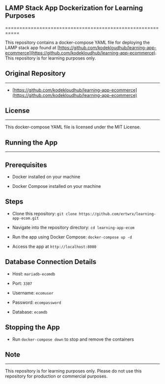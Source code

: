 
## LAMP Stack App Dockerization for Learning Purposes

===========================================================

This repository contains a docker-compose YAML file for deploying the LAMP stack app found at [https://github.com/kodekloudhub/learning-app-ecommerce](https://github.com/kodekloudhub/learning-app-ecommerce). This repository is for learning purposes only.

## Original Repository

------------------------

-   [https://github.com/kodekloudhub/learning-app-ecommerce](https://github.com/kodekloudhub/learning-app-ecommerce)
    

## License

-------

This docker-compose YAML file is licensed under the MIT License.

## Running the App

-------------------

## Prerequisites

-   Docker installed on your machine
    

-   Docker Compose installed on your machine
    

## Steps

-   Clone this repository: `git clone https://github.com/ertwrx/learning-app-ecom.git`
    

-   Navigate into the repository directory: `cd learning-app-ecom`
    

-   Run the app using Docker Compose: `docker-compose up -d`
    

-   Access the app at `http://localhost:8080`
    

## Database Connection Details

-   Host: `mariadb-ecomdb`
    

-   Port: `3307`
    

-   Username: `ecomuser`
    

-   Password: `ecompassword`
    

-   Database: `ecomdb`
    

## Stopping the App

-   Run `docker-compose down` to stop and remove the containers
    

## Note

----

This repository is for learning purposes only. Please do not use this repository for production or commercial purposes.
